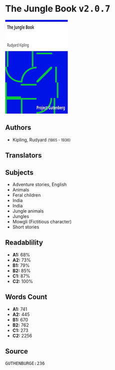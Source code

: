 # The Jungle Book <kbd>v2.0.7</kbd>

![](./cover.medium.jpg "")

## Authors


 - Kipling, Rudyard <small>(1865 - 1936)</small>

## Translators



## Subjects


 - Adventure stories, English
 - Animals
 - Feral children
 - India
 - India
 - Jungle animals
 - Jungles
 - Mowgli (Fictitious character)
 - Short stories

## Readablility


 - **A1:** 68%
 - **A2:** 73%
 - **B1:** 79%
 - **B2:** 85%
 - **C1:** 87%
 - **C2:** 100%

## Words Count


 - **A1:** 741
 - **A2:** 445
 - **B1:** 670
 - **B2:** 762
 - **C1:** 273
 - **C2:** 2256

## Source


<kbd>GUTHENBURGE:236</kbd>

